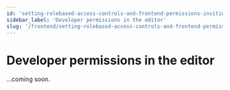 ```yaml
---
id: 'setting-rolebased-access-controls-and-frontend-permissions-inviting-managing-collaborators-developer-permissions-in-the-editor'
sidebar_label: 'Developer permissions in the editor'
slug: '/frontend/setting-rolebased-access-controls-and-frontend-permissions/inviting/managing-collaborators/developer-permissions-in-the-editor'
---
```


# Developer permissions in the editor

...coming soon.
